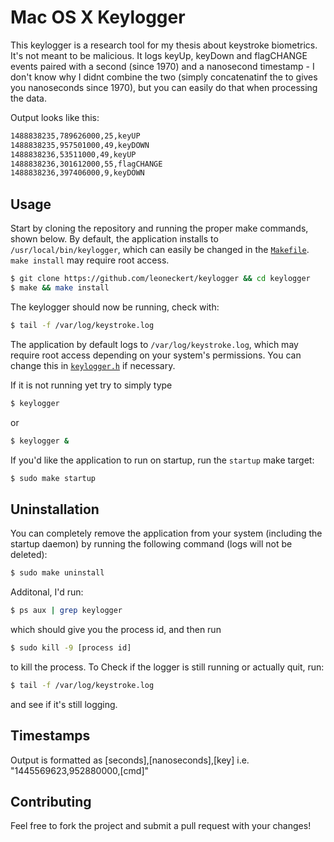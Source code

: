 # Mac OS X Keylogger

This keylogger is a research tool for my thesis about keystroke biometrics. It's not meant to be malicious. It logs keyUp, keyDown and flagCHANGE events paired with a second (since 1970) and a nanosecond timestamp - I don't know why I didnt combine the two (simply concatenatinf the to gives you nanoseconds since 1970), but you can easily do that when processing the data.

Output looks like this:
```bash
1488838235,789626000,25,keyUP
1488838235,957501000,49,keyDOWN
1488838236,53511000,49,keyUP
1488838236,301612000,55,flagCHANGE
1488838236,397406000,9,keyDOWN
``` 


## Usage

Start by cloning the repository and running the proper make commands, shown below. By default, the application installs to `/usr/local/bin/keylogger`, which can easily be changed in the [`Makefile`](https://github.com/leoneckert/keylogger/blob/master/Makefile). `make install` may require root access.

```bash
$ git clone https://github.com/leoneckert/keylogger && cd keylogger
$ make && make install
```

The keylogger should now be running, check with:

```bash
$ tail -f /var/log/keystroke.log
```

The application by default logs to `/var/log/keystroke.log`, which may require root access depending on your system's permissions. You can change this in [`keylogger.h`](https://github.com/leoneckert/keylogger/blob/master/keylogger.h#L12) if necessary.

If it is not running yet try to simply type

```bash
$ keylogger
```
or
```bash
$ keylogger &
```

If you'd like the application to run on startup, run the `startup` make target:

```bash
$ sudo make startup
```

## Uninstallation

You can completely remove the application from your system (including the startup daemon) by running the following command (logs will not be deleted):

```bash
$ sudo make uninstall
```

Additonal, I'd run:

```bash
$ ps aux | grep keylogger
```
which should give you the process id, and then run
```bash
$ sudo kill -9 [process id]
```
to kill the process. 
To Check if the logger is still running or actually quit, run:
```bash
$ tail -f /var/log/keystroke.log
```
and see if it's still logging.


## Timestamps

Output is formatted as [seconds],[nanoseconds],[key] i.e. "1445569623,952880000,[cmd]"

## Contributing

Feel free to fork the project and submit a pull request with your changes!